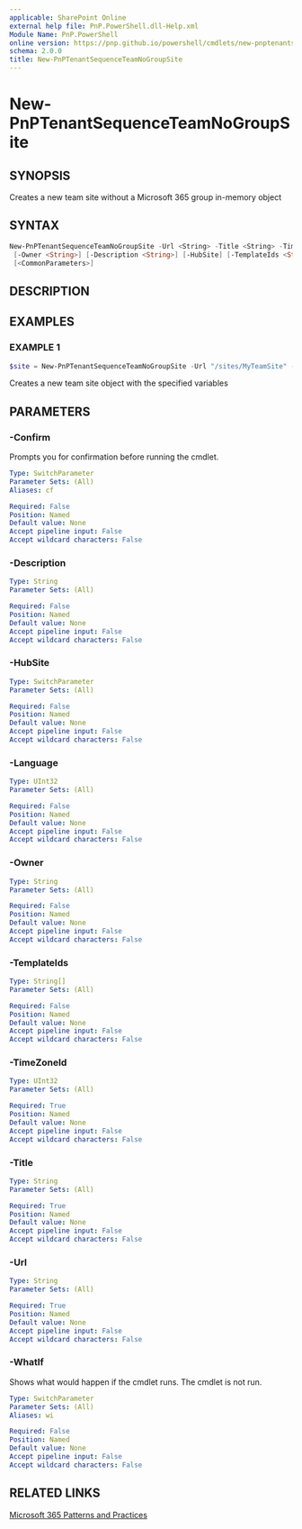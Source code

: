 ```yaml
---
applicable: SharePoint Online
external help file: PnP.PowerShell.dll-Help.xml
Module Name: PnP.PowerShell
online version: https://pnp.github.io/powershell/cmdlets/new-pnptenantsequenceteamnogroupsite
schema: 2.0.0
title: New-PnPTenantSequenceTeamNoGroupSite
---
```


# New-PnPTenantSequenceTeamNoGroupSite

## SYNOPSIS
Creates a new team site without a Microsoft 365 group in-memory object

## SYNTAX

```powershell
New-PnPTenantSequenceTeamNoGroupSite -Url <String> -Title <String> -TimeZoneId <UInt32> [-Language <UInt32>]
 [-Owner <String>] [-Description <String>] [-HubSite] [-TemplateIds <String[]>]  
 [<CommonParameters>]
```

## DESCRIPTION

## EXAMPLES

### EXAMPLE 1
```powershell
$site = New-PnPTenantSequenceTeamNoGroupSite -Url "/sites/MyTeamSite" -Title "My Team Site"
```

Creates a new team site object with the specified variables

## PARAMETERS

### -Confirm
Prompts you for confirmation before running the cmdlet.

```yaml
Type: SwitchParameter
Parameter Sets: (All)
Aliases: cf

Required: False
Position: Named
Default value: None
Accept pipeline input: False
Accept wildcard characters: False
```

### -Description

```yaml
Type: String
Parameter Sets: (All)

Required: False
Position: Named
Default value: None
Accept pipeline input: False
Accept wildcard characters: False
```

### -HubSite

```yaml
Type: SwitchParameter
Parameter Sets: (All)

Required: False
Position: Named
Default value: None
Accept pipeline input: False
Accept wildcard characters: False
```

### -Language

```yaml
Type: UInt32
Parameter Sets: (All)

Required: False
Position: Named
Default value: None
Accept pipeline input: False
Accept wildcard characters: False
```

### -Owner

```yaml
Type: String
Parameter Sets: (All)

Required: False
Position: Named
Default value: None
Accept pipeline input: False
Accept wildcard characters: False
```

### -TemplateIds

```yaml
Type: String[]
Parameter Sets: (All)

Required: False
Position: Named
Default value: None
Accept pipeline input: False
Accept wildcard characters: False
```

### -TimeZoneId

```yaml
Type: UInt32
Parameter Sets: (All)

Required: True
Position: Named
Default value: None
Accept pipeline input: False
Accept wildcard characters: False
```

### -Title

```yaml
Type: String
Parameter Sets: (All)

Required: True
Position: Named
Default value: None
Accept pipeline input: False
Accept wildcard characters: False
```

### -Url

```yaml
Type: String
Parameter Sets: (All)

Required: True
Position: Named
Default value: None
Accept pipeline input: False
Accept wildcard characters: False
```

### -WhatIf
Shows what would happen if the cmdlet runs. The cmdlet is not run.

```yaml
Type: SwitchParameter
Parameter Sets: (All)
Aliases: wi

Required: False
Position: Named
Default value: None
Accept pipeline input: False
Accept wildcard characters: False
```

## RELATED LINKS

[Microsoft 365 Patterns and Practices](https://aka.ms/m365pnp)